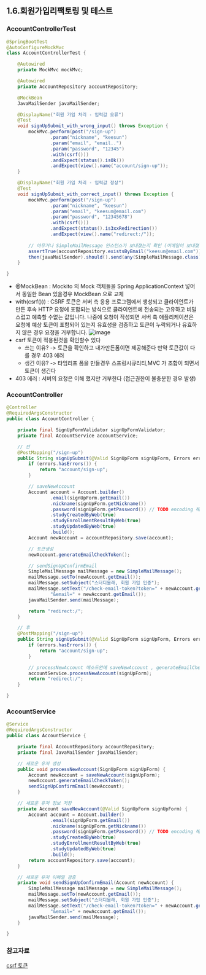 ## 1.6.회원가입리팩토링 및 테스트

### AccountControllerTest
```java
@SpringBootTest
@AutoConfigureMockMvc
class AccountControllerTest {

    @Autowired
    private MockMvc mockMvc;

    @Autowired
    private AccountRepository accountRepository;

    @MockBean
    JavaMailSender javaMailSender;

    @DisplayName("회원 가입 처리 - 입력값 오류")
    @Test
    void signUpSubmit_with_wrong_input() throws Exception {
        mockMvc.perform(post("/sign-up")
                .param("nickname", "keesun")
                .param("email", "email..")
                .param("password", "12345")
                .with(csrf()))
                .andExpect(status().isOk())
                .andExpect(view().name("account/sign-up"));
    }

    @DisplayName("회원 가입 처리 - 입력값 정상")
    @Test
    void signUpSubmit_with_correct_input() throws Exception {
        mockMvc.perform(post("/sign-up")
                .param("nickname", "keesun")
                .param("email", "keesun@email.com")
                .param("password", "12345678")
                .with(csrf()))
                .andExpect(status().is3xxRedirection())
                .andExpect(view().name("redirect:/"));
    
        // 아무거나 SimpleMailMessage 인스턴스가 보내졌는지 확인 (이메일이 보내졌는지 확인) 
        assertTrue(accountRepository.existsByEmail("keesun@email.com"));
        then(javaMailSender).should().send(any(SimpleMailMessage.class));
    }

}
```

* @MockBean : Mockito 의 Mock 객체들을 Spring ApplicationContext 넣어서 동일한 Bean 있을경우 MockBean 으로 교체
* with(csrf())) : CSRF 토큰은 서버 측 응용 프로그램에서 생성되고 클라이언트가 만든 후속 HTTP 요청에 포함되는 방식으로 클라이언트에 전송되는 고유하고 비밀스럽고 예측할 수없는 값입니다. 나중에 요청이 작성되면 서버 측 애플리케이션은 요청에 예상 토큰이 포함되어 있는지 유효성을 검증하고 토큰이 누락되거나 유효하지 않은 경우 요청을 거부합니다.
![image](https://user-images.githubusercontent.com/65409092/106553152-147c0200-655c-11eb-81dd-92a6ccd9020b.png)
* csrf 토큰이 적용된것을 확인할수 있다
    * 쓰는 이유? -> 토큰을 확인하고 내가만든폼이면 제공해준다 만약 토큰값이 다를 경우 403 에러
    * 생긴 이유? -> 타임리프 폼을 만들경우 스프링시큐리티,MVC 가 조합이 되면서 토큰이 생긴다
* 403 에러 : 서버의 요청은 이해 했지만 거부한다 (접근권한이 불충분한 경우 발생)


### AccountController
```java
@Controller
@RequiredArgsConstructor
public class AccountController {

    private final SignUpFormValidator signUpFormValidator;
    private final AccountService accountService;

    // 전
    @PostMapping("/sign-up")
    public String signUpSubmit(@Valid SignUpForm signUpForm, Errors errors) {
        if (errors.hasErrors()) {
            return "account/sign-up";
        }

        // saveNewAccount
        Account account = Account.builder()
                .email(signUpForm.getEmail())
                .nickname(signUpForm.getNickname())
                .password(signUpForm.getPassword()) // TODO encoding 해야함
                .studyCreatedByWeb(true)
                .studyEnrollmentResultByWeb(true)
                .studyUpdatedByWeb(true)
                .build();
        Account newAccount = accountRepository.save(account);

        // 토큰생성
        newAccount.generateEmailCheckToken();

        // sendSignUpConfirmEmail
        SimpleMailMessage mailMessage = new SimpleMailMessage();
        mailMessage.setTo(newAccount.getEmail());
        mailMessage.setSubject("스터디올래, 회원 가입 인증");
        mailMessage.setText("/check-email-token?token=" + newAccount.getEmailCheckToken() +
                "&email=" + newAccount.getEmail());
        javaMailSender.send(mailMessage);

        return "redirect:/";
    }

    // 후
    @PostMapping("/sign-up")
    public String signUpSubmit(@Valid SignUpForm signUpForm, Errors errors) {
        if (errors.hasErrors()) {
            return "account/sign-up";
        }

        // processNewAccount 메소드안에 saveNewAccount , generateEmailCheckToken , sendSignUpConfirmEmail 있음
        accountService.processNewAccount(signUpForm);
        return "redirect:/";
    }

}
```

### AccountService
```java
@Service
@RequiredArgsConstructor
public class AccountService {

    private final AccountRepository accountRepository;
    private final JavaMailSender javaMailSender;

    // 새로운 유저 생성 
    public void processNewAccount(SignUpForm signUpForm) {
        Account newAccount = saveNewAccount(signUpForm);
        newAccount.generateEmailCheckToken();
        sendSignUpConfirmEmail(newAccount);
    }

    // 새로운 유저 정보 저장
    private Account saveNewAccount(@Valid SignUpForm signUpForm) {
        Account account = Account.builder()
                .email(signUpForm.getEmail())
                .nickname(signUpForm.getNickname())
                .password(signUpForm.getPassword()) // TODO encoding 해야함
                .studyCreatedByWeb(true)
                .studyEnrollmentResultByWeb(true)
                .studyUpdatedByWeb(true)
                .build();
        return accountRepository.save(account);
    }

    // 새로운 유저 이메일 검증
    private void sendSignUpConfirmEmail(Account newAccount) {
        SimpleMailMessage mailMessage = new SimpleMailMessage();
        mailMessage.setTo(newAccount.getEmail());
        mailMessage.setSubject("스터디올래, 회원 가입 인증");
        mailMessage.setText("/check-email-token?token=" + newAccount.getEmailCheckToken() +
                "&email=" + newAccount.getEmail());
        javaMailSender.send(mailMessage);
    }

}
```

### 참고자료
[csrf 토큰](https://portswigger.net/web-security/csrf/tokens)